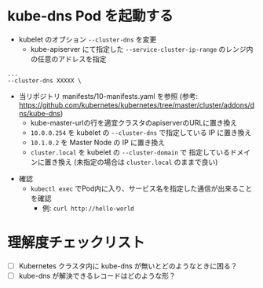 # kube-dns Pod を起動する

* kubelet のオプション `--cluster-dns` を変更
    * kube-apiserver にて指定した `--service-cluster-ip-range` のレンジ内の任意のアドレスを指定

```
...
--cluster-dns XXXXX \
```

* 当リポジトリ manifests/10-manifests.yaml を参照 (参考: https://github.com/kubernetes/kubernetes/tree/master/cluster/addons/dns/kube-dns)
    * kube-master-urlの行を適宜クラスタのapiserverのURLに置き換え
    * `10.0.0.254` を kubelet の `--cluster-dns` で指定している IP に置き換え
    * `10.1.0.2` を Master Node の IP に置き換え
    * `cluster.local` を kubelet の `--cluster-domain` で 指定しているドメインに置き換え (未指定の場合は `cluster.local` のままで良い)

<!--
* Ubuntu 18.04 の場合、以下のissueのような事があるので注意 (dnsmasq Pod のupstream DNSにホストのresolv.confに書かれた127.0.0.53を指定してしまいunreachableする)
    * https://github.com/kubernetes/kubernetes/issues/45828
-->

* 確認
    * `kubectl exec` でPod内に入り、サービス名を指定した通信が出来ることを確認
        * 例: `curl http://hello-world`

# 理解度チェックリスト

- [ ] Kubernetes クラスタ内に kube-dns が無いとどのようなときに困る？
- [ ] kube-dns が解決できるレコードはどのような形？
